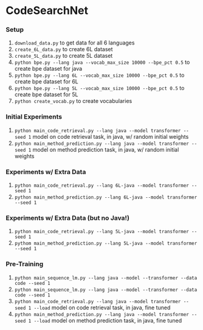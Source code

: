 # CodeSearchNet

### Setup

1. `download_data.py` to get data for all 6 languages
1. `create_6L_data.py` to create 6L dataset
1. `create_5L_data.py` to create 5L dataset
1. `python bpe.py --lang java --vocab_max_size 10000 --bpe_pct 0.5` to create bpe dataset for java
1. `python bpe.py --lang 6L --vocab_max_size 10000 --bpe_pct 0.5` to create bpe dataset for 6L
1. `python bpe.py --lang 5L --vocab_max_size 10000 --bpe_pct 0.5` to create bpe dataset for 5L
1. `python create_vocab.py` to create vocabularies

### Initial Experiments

1. `python main_code_retrieval.py --lang java --model transformer --seed 1` model on code retrieval task, in java, w/ random initial weights
1. `python main_method_prediction.py --lang java --model transformer --seed 1` model on method prediction task, in java, w/ random initial weights

### Experiments w/ Extra Data

1. `python main_code_retrieval.py --lang 6L-java --model transformer --seed 1`
1. `python main_method_prediction.py --lang 6L-java --model transformer --seed 1`

### Experiments w/ Extra Data (but no Java!)

1. `python main_code_retrieval.py --lang 5L-java --model transformer --seed 1`
1. `pythom main_method_prediction.py --lang 5L-java --model transformer --seed 1`

### Pre-Training

1. `python main_sequence_lm.py --lang java --model --transformer --data code --seed 1`
1. `python main_sequence_lm.py --lang java --model --transformer --data code --seed 1`
1. `python main_code_retrieval.py --lang java --model transformer --seed 1 --load` model on code retrieval task, in java, fine tuned
1. `python main_method_prediction.py --lang java --model transformer --seed 1 --load` model on method prediction task, in java, fine tuned